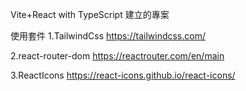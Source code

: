 Vite+React with TypeScript 建立的專案

使用套件
1.TailwindCss
https://tailwindcss.com/

2.react-router-dom
https://reactrouter.com/en/main

3.ReactIcons
https://react-icons.github.io/react-icons/
